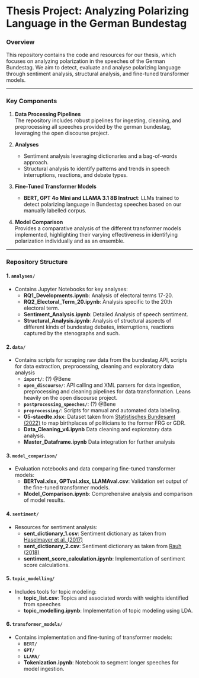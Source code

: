 # Thesis Project: Analyzing Polarizing Language in the German Bundestag

### Overview

This repository contains the code and resources for our thesis, which focuses on analyzing polarization in the speeches of the German Bundestag. We aim to detect, evaluate and analyse polarizing language through sentiment analysis, structural analysis, and fine-tuned transformer models.

---
### Key Components

1. **Data Processing Pipelines**  
   The repository includes robust pipelines for ingesting, cleaning, and preprocessing all speeches provided by the german bundestag, leveraging the open discourse project.

2. **Analyses**  
   - Sentiment analysis leveraging dictionaries and a bag-of-words approach.
   - Structural analysis to identify patterns and trends in speech interruptions, reactions, and debate types.

3. **Fine-Tuned Transformer Models**  
   - **BERT, GPT 4o Mini and LLAMA 3.1 8B Instruct**: LLMs trained to detect polarizing language in Bundestag speeches based on our manually labelled corpus.

4. **Model Comparison**  
   Provides a comparative analysis of the different transformer models implemented, highlighting their varying effectiveness in identifying polarization individually and as an ensemble.

---

### Repository Structure

#### 1. **`analyses/`**
   - Contains Jupyter Notebooks for key analyses:
     - **RQ1_Developments.ipynb**: Analysis of electoral terms 17-20.
     - **RQ2_Electoral_Term_20.ipynb**: Analysis specific to the 20th electoral term.
     - **Sentiment_Analysis.ipynb**: Detailed Analysis of speech sentiment.
     - **Structural_Analysis.ipynb**: Analysis of structural aspects of different kinds of bundestag debates, interruptions, reactions captured by the stenographs and such.
   
   
#### 2. **`data/`**
   - Contains scripts for scraping raw data from the bundestag API, scripts for data extraction, preprocessing, cleaning and exploratory data analysis
     - **`import/`**: (?) @Bene
     - **`open_discourse/`**: API calling and XML parsers for data ingestion, preprocessing and cleaning pipelines for data transformation. Leans heavily on the open discourse project.
     - **`postprocessing_speeches/`**: (?) @Bene
     - **`preprocessing/`**: Scripts for manual and automated data labeling.
     - **05-staedte.xlsx**: Dataset taken from [Statistisches Bundesamt (2022)](https://www.google.com/url?sa=t&source=web&rct=j&opi=89978449&url=https://www.destatis.de/DE/Themen/Laender-Regionen/Regionales/Gemeindeverzeichnis/Administrativ/05-staedte.xlsx%3F__blob%3DpublicationFile&ved=2ahUKEwil9bGMtvyJAxXjdqQEHWLjDCEQFnoECBgQAQ&usg=AOvVaw3ILEGrnP35OHGg-QmAaTmb) to map birthplaces of politicians to the former FRG or GDR.
     - **Data_Cleaning_v4.ipynb** Data cleaning and exploratory data analysis.
     - **Master_Dataframe.ipynb** Data integration for further analysis

#### 3. **`model_comparison/`**
   - Evaluation notebooks and data comparing fine-tuned transformer models:
     - **BERTval.xlsx, GPTval.xlsx, LLAMAval.csv**: Validation set output of the fine-tuned transformer models.
     - **Model_Comparison.ipynb**: Comprehensive analysis and comparison of model results.

#### 4. **`sentiment/`**
   - Resources for sentiment analysis:
     - **sent_dictionary_1.csv**: Sentiment dictionary as taken from [Haselmayer et al. (2017)](http://link.springer.com/article/10.1007%2Fs11135-016-0412-4)
     - **sent_dictionary_2.csv**: Sentiment dictionary as taken from [Rauh (2018)](https://www.tandfonline.com/doi/full/10.1080/19331681.2018.1485608)
     - **sentiment_score_calculation.ipynb**: Implementation of sentiment score calculations.

#### 5. **`topic_modelling/`**
   - Includes tools for topic modeling:
     - **topic_list.csv**: Topics and associated words with weights identified from speeches
     - **topic_modelling.ipynb**: Implementation of topic modeling using LDA.

#### 6. **`transformer_models/`**
   - Contains implementation and fine-tuning of transformer models:
     - **`BERT/`**
     - **`GPT/`**
     - **`LLAMA/`**
     - **Tokenization.ipynb**: Notebook to segment longer speeches for model ingestion.
